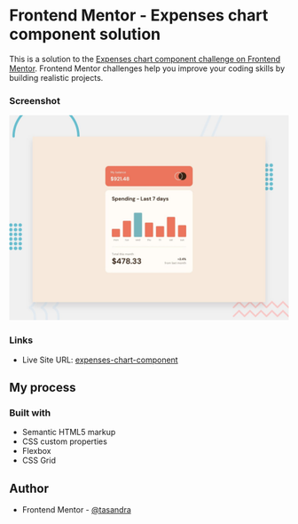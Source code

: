 # Frontend Mentor - Expenses chart component solution

This is a solution to the [Expenses chart component challenge on Frontend Mentor](https://www.frontendmentor.io/challenges/expenses-chart-component-e7yJBUdjwt). Frontend Mentor challenges help you improve your coding skills by building realistic projects. 

### Screenshot

![](./design/desktop-preview.jpg)

### Links

- Live Site URL: [expenses-chart-component](https://tasandra.github.io/expenses-chart-component-main/)

## My process

### Built with

- Semantic HTML5 markup
- CSS custom properties
- Flexbox
- CSS Grid


## Author

- Frontend Mentor - [@tasandra](https://www.frontendmentor.io/profile/tasandra)
